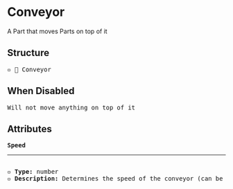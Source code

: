 # Conveyor

A Part that moves Parts on top of it

## Structure
<pre>
▫️ 🔲 Conveyor
</pre>

## When Disabled
<pre>
Will not move anything on top of it
</pre>

## Attributes
<pre>
<b>Speed</b>  
<hr>
▫️ <b>Type:</b> number  
▫️ <b>Description:</b> Determines the speed of the conveyor (can be negative)
</pre>
